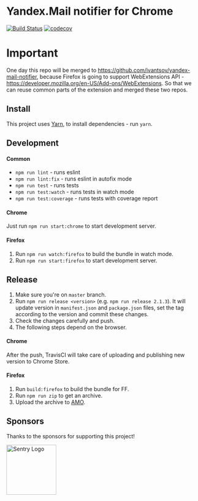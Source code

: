 Yandex.Mail notifier for Chrome
===============================

[![Build Status](https://travis-ci.org/ivantsov/yandex-mail-notifier-chrome.svg?branch=master)](https://travis-ci.org/ivantsov/yandex-mail-notifier-chrome)
[![codecov](https://codecov.io/gh/ivantsov/yandex-mail-notifier-chrome/branch/master/graph/badge.svg)](https://codecov.io/gh/ivantsov/yandex-mail-notifier-chrome)

# Important
One day this repo will be merged to https://github.com/ivantsov/yandex-mail-notifier, because Firefox is going to support WebExtensions API - https://developer.mozilla.org/en-US/Add-ons/WebExtensions. So that we can reuse common parts of the extension and merged these two repos.

## Install

This project uses [Yarn](https://yarnpkg.com), to install dependencies - run `yarn`.

## Development

#### Common

* `npm run lint` - runs eslint
* `npm run lint:fix` - runs eslint in autofix mode
* `npm run test` - runs tests
* `npm run test:watch` - runs tests in watch mode
* `npm run test:coverage` - runs tests with coverage report

#### Chrome

Just run `npm run start:chrome` to start development server.

#### Firefox

1. Run `npm run watch:firefox` to build the bundle in watch mode.
2. Run `npm run start:firefox` to start development server.

## Release

1. Make sure you're on `master` branch.
2. Run `npm run release <version>` (e.g. `npm run release 2.1.3`). It will update version in `manifest.json` and `package.json` files, set the tag according to the version and commit these changes.
3. Check the changes carefully and push.
4. The following steps depend on the browser.

#### Chrome

After the push, TravisCI will take care of uploading and publishing new version to Chrome Store.

#### Firefox

1. Run `build:firefox` to build the bundle for FF.
2. Run `npm run zip` to get an archive.
3. Upload the archive to [AMO](https://addons.mozilla.org/en-US/developers/addon/yandex-mail-notifier/versions/submit/).

## Sponsors

Thanks to the sponsors for supporting this project!
<p>
  <a href="https://sentry.io">
    <img src="https://a0wx592cvgzripj.global.ssl.fastly.net/_static/7973ff08ea346f79c425e4738ebd7663/getsentry/images/branding/svg/sentry-horizontal-black.svg" alt="Sentry Logo" width="130"/>
  </a>
</p>
